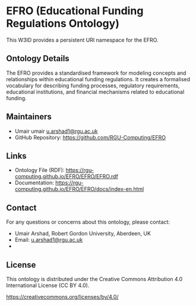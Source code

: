 # EFRO (Educational Funding Regulations Ontology)

This W3ID provides a persistent URI namespace for the EFRO.

## Ontology Details

The EFRO provides a standardised framework for modeling concepts and relationships within educational funding regulations. It creates a formalised vocabulary for describing funding processes, regulatory requirements, educational institutions, and financial mechanisms related to educational funding.

## Maintainers

* Umair umair <u.arshad1@rgu.ac.uk>
* GitHub Repository: https://github.com/RGU-Computing/EFRO

## Links

* Ontology File (RDF): https://rgu-computing.github.io/EFRO/EFRO/EFRO.rdf
* Documentation: https://rgu-computing.github.io/EFRO/EFRO/docs/index-en.html

## Contact

For any questions or concerns about this ontology, please contact:
* Umair Arshad, Robert Gordon University, Aberdeen, UK
* Email: u.arshad1@rgu.ac.uk
* 
## License
This ontology is distributed under the Creative Commons Attribution 4.0 International License (CC BY 4.0).

https://creativecommons.org/licenses/by/4.0/
